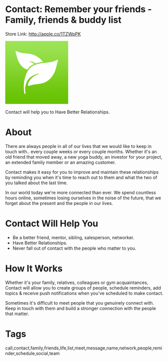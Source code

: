 # Contact: Remember your friends - Family, friends & buddy list

Store Link: http://apple.co/1TZWpPK

<img alt="App Logo" width="200px" src="readme_assets/logo.jpg">


Contact will help you to Have Better Relationships.


# About

There are always people in all of our lives that we would like to keep in touch with.. every couple weeks or every couple months. Whether it's an old friend that moved away, a new yoga buddy, an investor for your project, an extended family member or an amazing customer.

Contact makes it easy for you to improve and maintain these relationships by reminding you when it's time to reach out to them and what the two of you talked about the last time.

In our world today we're more connected than ever. We spend countless hours online, sometimes losing ourselves in the noise of the future, that we forget about the present and the people in our lives.


# Contact Will Help You

- Be a better friend, mentor, sibling, salesperson, networker.
- Have Better Relationships.
- Never fall out of contact with the people who matter to you. 


# How It Works

Whether it's your family, relatives, colleagues or gym acquaintances, Contact will allow you to create groups of people, schedule reminders, add topics & receive push notifications when you've scheduled to make contact.


Sometimes it's difficult to meet people that you genuinely connect with. Keep in touch with them and build a stronger connection with the people that matter.


# Tags
call,contact,family,friends,life,list,meet,message,name,network,people,reminder,schedule,social,team
